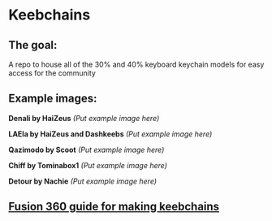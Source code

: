 # Keebchains

## The goal:
A repo to house all of the 30% and 40% keyboard keychain models for easy access for the community

## Example images:
**Denali by HaiZeus**
*(Put example image here)*

**LAEla by HaiZeus and Dashkeebs**
*(Put example image here)*

**Qazimodo by Scoot**
*(Put example image here)*

**Chiff by Tominabox1**
*(Put example image here)*

**Detour by Nachie**
*(Put example image here)*


## [Fusion 360 guide for making keebchains](https://github.com/DashDashUnderscoreDash/Keebchains/blob/main/Keebchain%20Fusion%20Tutorial/readme.md)
